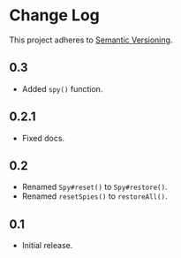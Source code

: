 # Change Log
This project adheres to [Semantic Versioning](http://semver.org/).

## 0.3
* Added `spy()` function.

## 0.2.1
* Fixed docs.

## 0.2
* Renamed `Spy#reset()` to `Spy#restore()`.
* Renamed `resetSpies()` to `restoreAll()`.

## 0.1
* Initial release.
